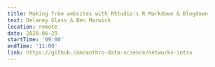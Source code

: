 ```yaml
---
title: Making free websites with RStudio's R Markdown & Blogdown
text: Delaney Glass & Ben Marwick 
location: remote
date: 2020-06-29
startTime: '09:00'
endTime: '11:00'
link: https://github.com/anthro-data-science/networks-intro
---
```

